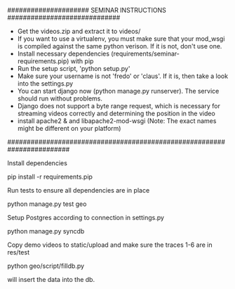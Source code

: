 ##################### SEMINAR INSTRUCTIONS #############################

- Get the videos.zip and extract it to videos/
- If you want to use a virtualenv, you must make sure that your mod_wsgi is compiled against the same python verison. If it is not, don't use one.
- Install necessary dependencies (requirements/seminar-requirements.pip) with pip
- Run the setup script, 'python setup.py'
- Make sure your username is not 'fredo' or 'claus'. If it is, then take a look into the settings.py
- You can start django now (python manage.py runserver). The service should run without problems.
- Django does not support a byte range request, which is necessary for streaming videos correctly and determining the position in the video
- install apache2 & and libapache2-mod-wsgi (Note: The exact names might be different on your platform)

########################################################################





Install dependencies

pip install -r requirements.pip

Run tests to ensure all dependencies are in place

python manage.py test geo

Setup Postgres according to connection in settings.py

python manage.py syncdb

Copy demo videos to static/upload and make sure the traces 1-6 are in res/test

python geo/script/filldb.py

will insert the data into the db.


